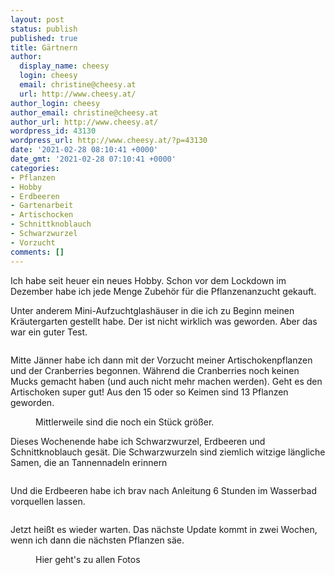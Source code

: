 ```yaml
---
layout: post
status: publish
published: true
title: Gärtnern
author:
  display_name: cheesy
  login: cheesy
  email: christine@cheesy.at
  url: http://www.cheesy.at/
author_login: cheesy
author_email: christine@cheesy.at
author_url: http://www.cheesy.at/
wordpress_id: 43130
wordpress_url: http://www.cheesy.at/?p=43130
date: '2021-02-28 08:10:41 +0000'
date_gmt: '2021-02-28 07:10:41 +0000'
categories:
- Pflanzen
- Hobby
- Erdbeeren
- Gartenarbeit
- Artischocken
- Schnittknoblauch
- Schwarzwurzel
- Vorzucht
comments: []
---
```

<!-- wp:paragraph -->
Ich habe seit heuer ein neues Hobby. Schon vor dem Lockdown im Dezember habe ich jede Menge Zubehör für die Pflanzenanzucht gekauft.
<!-- /wp:paragraph -->
<!-- wp:paragraph -->
Unter anderem Mini-Aufzuchtglashäuser in die ich zu Beginn meinen Kräutergarten gestellt habe. Der ist nicht wirklich was geworden. Aber das war ein guter Test.
<!-- /wp:paragraph -->
<!-- wp:image {"id":43115} -->
<figure class="wp-block-image"><img src="{% link /wp-content/uploads/Ga%CC%88rtnern-001.jpg %}" alt="" class="wp-image-43115"></figure>
<!-- /wp:image -->
<!-- wp:paragraph -->
Mitte Jänner habe ich dann mit der Vorzucht meiner Artischokenpflanzen und der Cranberries begonnen. Während die Cranberries noch keinen Mucks gemacht haben (und auch nicht mehr machen werden). Geht es den Artischoken super gut! Aus den 15 oder so Keimen sind 13 Pflanzen geworden.
<!-- /wp:paragraph -->
<!-- wp:image {"id":43120} -->
<figure class="wp-block-image"><img src="{% link /wp-content/uploads/Ga%CC%88rtnern-006.jpg %}" alt="" class="wp-image-43120"><br>
<figcaption>Mittlerweile sind die noch ein Stück größer.</figcaption>
</figure>
<!-- /wp:image -->
<!-- wp:paragraph -->
Dieses Wochenende habe ich Schwarzwurzel, Erdbeeren und Schnittknoblauch gesät.
<!-- /wp:paragraph -->
<!-- wp:paragraph -->
Die Schwarzwurzeln sind ziemlich witzige längliche Samen, die an Tannennadeln erinnern
<!-- /wp:paragraph -->
<!-- wp:image {"id":43125} -->
<figure class="wp-block-image"><img src="{% link /wp-content/uploads/Ga%CC%88rtnern-011.jpg %}" alt="" class="wp-image-43125"></figure>
<!-- /wp:image -->
<!-- wp:paragraph -->
Und die Erdbeeren habe ich brav nach Anleitung 6 Stunden im Wasserbad vorquellen lassen.
<!-- /wp:paragraph -->
<!-- wp:image {"id":43124} -->
<figure class="wp-block-image"><img src="{% link /wp-content/uploads/Ga%CC%88rtnern-010.jpg %}" alt="" class="wp-image-43124"></figure>
<!-- /wp:image -->
<!-- wp:paragraph -->
Jetzt heißt es wieder warten. Das nächste Update kommt in zwei Wochen, wenn ich dann die nächsten Pflanzen säe.
<!-- /wp:paragraph -->
<!-- wp:image {"id":43118,"linkDestination":"custom"} -->
<figure class="wp-block-image"><a href="http://www.cheesy.at/fotos/leben-in-belfast/2021-2/gaertnern/"><img src="{% link /wp-content/uploads/Ga%CC%88rtnern-004.jpg %}" alt="" class="wp-image-43118"></a><br>
<figcaption>Hier geht's zu allen Fotos</figcaption>
</figure>
<!-- /wp:image -->
